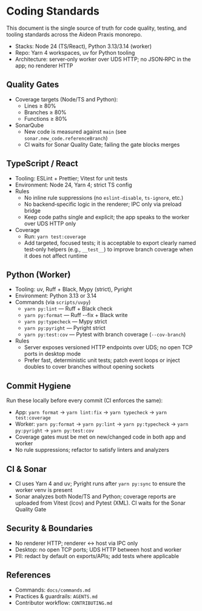 # Coding Standards

This document is the single source of truth for code quality, testing, and
tooling standards across the Aideon Praxis monorepo.

- Stacks: Node 24 (TS/React), Python 3.13/3.14 (worker)
- Repo: Yarn 4 workspaces, uv for Python tooling
- Architecture: server‑only worker over UDS HTTP; no JSON‑RPC in the app; no
  renderer HTTP

## Quality Gates

- Coverage targets (Node/TS and Python):
  - Lines ≥ 80%
  - Branches ≥ 80%
  - Functions ≥ 80%
- SonarQube
  - New code is measured against `main` (see `sonar.new_code.referenceBranch`)
  - CI waits for Sonar Quality Gate; failing the gate blocks merges

## TypeScript / React

- Tooling: ESLint + Prettier; Vitest for unit tests
- Environment: Node 24, Yarn 4; strict TS config
- Rules
  - No inline rule suppressions (no `eslint-disable`, `ts-ignore`, etc.)
  - No backend‑specific logic in the renderer; IPC only via preload bridge
  - Keep code paths single and explicit; the app speaks to the worker over UDS
    HTTP only
- Coverage
  - Run: `yarn test:coverage`
  - Add targeted, focused tests; it is acceptable to export clearly named
    test‑only helpers (e.g., `__test__`) to improve branch coverage when it does
    not affect runtime

## Python (Worker)

- Tooling: uv, Ruff + Black, Mypy (strict), Pyright
- Environment: Python 3.13 or 3.14
- Commands (via `scripts/uvpy`)
  - `yarn py:lint` — Ruff + Black check
  - `yarn py:format` — Ruff --fix + Black write
  - `yarn py:typecheck` — Mypy strict
  - `yarn py:pyright` — Pyright strict
  - `yarn py:test:cov` — Pytest with branch coverage (`--cov-branch`)
- Rules
  - Server exposes versioned HTTP endpoints over UDS; no open TCP ports in
    desktop mode
  - Prefer fast, deterministic unit tests; patch event loops or inject doubles
    to cover branches without opening sockets

## Commit Hygiene

Run these locally before every commit (CI enforces the same):

- App: `yarn format` → `yarn lint:fix` → `yarn typecheck` → `yarn test:coverage`
- Worker: `yarn py:format` → `yarn py:lint` → `yarn py:typecheck` →
  `yarn py:pyright` → `yarn py:test:cov`
- Coverage gates must be met on new/changed code in both app and worker
- No rule suppressions; refactor to satisfy linters and analyzers

## CI & Sonar

- CI uses Yarn 4 and uv; Pyright runs after `yarn py:sync` to ensure the worker
  venv is present
- Sonar analyzes both Node/TS and Python; coverage reports are uploaded from
  Vitest (lcov) and Pytest (XML). CI waits for the Sonar Quality Gate

## Security & Boundaries

- No renderer HTTP; renderer ↔ host via IPC only
- Desktop: no open TCP ports; UDS HTTP between host and worker
- PII: redact by default on exports/APIs; add tests where applicable

## References

- Commands: `docs/commands.md`
- Practices & guardrails: `AGENTS.md`
- Contributor workflow: `CONTRIBUTING.md`
